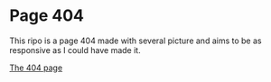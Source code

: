 # Page 404 #

This ripo is a page 404 made with several picture and aims to be as responsive as I could have made it.

[The 404 page](index.html)
